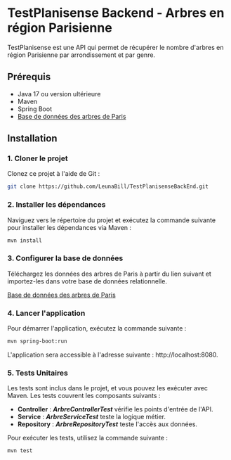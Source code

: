 # TestPlanisense Backend - Arbres en région Parisienne

TestPlanisense est une API qui permet de récupérer le nombre d'arbres en région Parisienne par arrondissement et par genre. 

## Prérequis

- Java 17 ou version ultérieure
- Maven
- Spring Boot
- [Base de données des arbres de Paris](https://opendata.paris.fr/explore/dataset/les-arbres/export/?disjunctive.typeemplacement&disjunctive...)

## Installation

### 1. Cloner le projet

Clonez ce projet à l'aide de Git :

```bash
git clone https://github.com/LeunaBill/TestPlanisenseBackEnd.git
```

### 2. Installer les dépendances

Naviguez vers le répertoire du projet et exécutez la commande suivante pour installer les dépendances via Maven :

```bash
mvn install
```

### 3. Configurer la base de données

Téléchargez les données des arbres de Paris à partir du lien suivant et importez-les dans votre base de données relationnelle.

[Base de données des arbres de Paris](https://opendata.paris.fr/explore/dataset/les-arbres/export/?disjunctive.typeemplacement&disjunctive...)

### 4. Lancer l'application

Pour démarrer l'application, exécutez la commande suivante :

```bash
mvn spring-boot:run
```

L'application sera accessible à l'adresse suivante : http://localhost:8080.

### 5. Tests Unitaires

Les tests sont inclus dans le projet, et vous pouvez les exécuter avec Maven. Les tests couvrent les composants suivants :

- **Controller** : ***ArbreControllerTest*** vérifie les points d'entrée de l'API.
- **Service** : ***ArbreServiceTest*** teste la logique métier.
- **Repository** : ***ArbreRepositoryTest*** teste l'accès aux données.

Pour exécuter les tests, utilisez la commande suivante :

```bash
mvn test
```